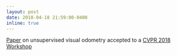 ```yaml
---
layout: post
date: 2018-04-18 21:59:00-0400
inline: true
---
```


[Paper](https://arxiv.org/abs/1804.03789) on unsupervised visual odometry accepted to a [CVPR 2018 Workshop](http://visualslam.ai)
